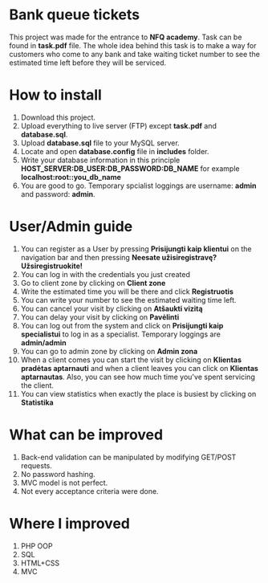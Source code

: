 # Bank queue tickets
 
This project was made for the entrance to <b>NFQ academy</b>. Task can be found in <b>task.pdf</b> file. The whole idea behind this task is to make a way for customers who come to any bank and take waiting ticket number to see the estimated time left before they will be serviced.

# How to install

1. Download this project.
2. Upload everything to live server (FTP) except <b>task.pdf</b> and <b>database.sql</b>.
3. Upload <b>database.sql</b> file to your MySQL server.
4. Locate and open <b>database.config</b> file in <b>includes</b> folder.
5. Write your database information in this principle <b>HOST_SERVER:DB_USER:DB_PASSWORD:DB_NAME</b> for example <b>localhost:root::you_db_name</b>
6. You are good to go. Temporary spcialist loggings are username: <b>admin</b> and password: <b>admin</b>.

# User/Admin guide

1. You can register as a User by pressing <b>Prisijungti kaip klientui</b> on the navigation bar and then pressing <b>Neesate užisiregistravę? Užsiregistruokite!</b>
2. You can log in with the credentials you just created
3. Go to client zone by clicking on <b>Client zone</b>
4. Write the estimated time you will be there and click <b>Registruotis</b>
5. You can write your number to see the estimated waiting time left.
6. You can cancel your visit by clicking on <b>Atšaukti vizitą</b>
7. You can delay your visit by clicking on <b>Pavėlinti</b>
8. You can log out from the system and click on <b>Prisijungti kaip specialistui</b> to log in as a specialist. Temporary loggings are <b>admin/admin</b>
9. You can go to admin zone by clicking on <b>Admin zona</b>
10. When a client comes you can start the visit by clicking on <b>Klientas pradėtas aptarnauti</b> and when a client leaves you can click on <b>Klientas aptarnautas</b>. Also, you can see how much time you've spent servicing the client.
11. You can view statistics when exactly the place is busiest by clicking on <b>Statistika</b>

# What can be improved

1. Back-end validation can be manipulated by modifying GET/POST requests.
2. No password hashing.
3. MVC model is not perfect.
4. Not every acceptance criteria were done.

# Where I improved

1. PHP OOP
2. SQL
3. HTML+CSS
4. MVC
